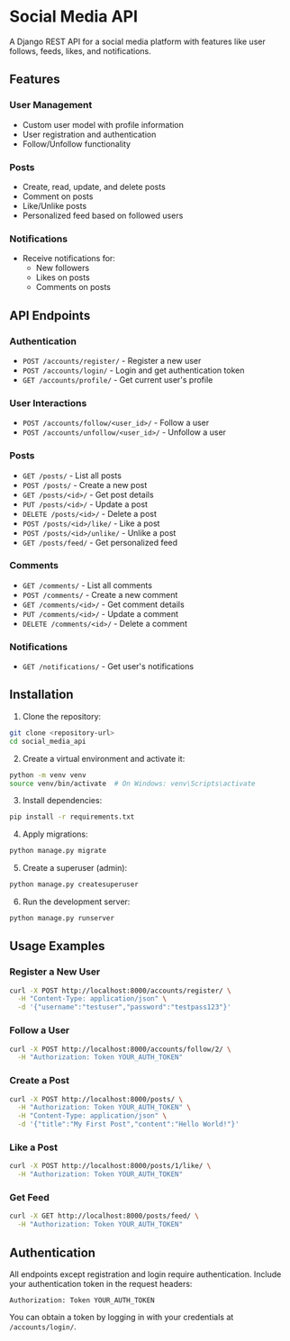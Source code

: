 # Social Media API

A Django REST API for a social media platform with features like user follows, feeds, likes, and notifications.

## Features

### User Management
- Custom user model with profile information
- User registration and authentication
- Follow/Unfollow functionality

### Posts
- Create, read, update, and delete posts
- Comment on posts
- Like/Unlike posts
- Personalized feed based on followed users

### Notifications
- Receive notifications for:
  - New followers
  - Likes on posts
  - Comments on posts

## API Endpoints

### Authentication
- `POST /accounts/register/` - Register a new user
- `POST /accounts/login/` - Login and get authentication token
- `GET /accounts/profile/` - Get current user's profile

### User Interactions
- `POST /accounts/follow/<user_id>/` - Follow a user
- `POST /accounts/unfollow/<user_id>/` - Unfollow a user

### Posts
- `GET /posts/` - List all posts
- `POST /posts/` - Create a new post
- `GET /posts/<id>/` - Get post details
- `PUT /posts/<id>/` - Update a post
- `DELETE /posts/<id>/` - Delete a post
- `POST /posts/<id>/like/` - Like a post
- `POST /posts/<id>/unlike/` - Unlike a post
- `GET /posts/feed/` - Get personalized feed

### Comments
- `GET /comments/` - List all comments
- `POST /comments/` - Create a new comment
- `GET /comments/<id>/` - Get comment details
- `PUT /comments/<id>/` - Update a comment
- `DELETE /comments/<id>/` - Delete a comment

### Notifications
- `GET /notifications/` - Get user's notifications

## Installation

1. Clone the repository:
```bash
git clone <repository-url>
cd social_media_api
```

2. Create a virtual environment and activate it:
```bash
python -m venv venv
source venv/bin/activate  # On Windows: venv\Scripts\activate
```

3. Install dependencies:
```bash
pip install -r requirements.txt
```

4. Apply migrations:
```bash
python manage.py migrate
```

5. Create a superuser (admin):
```bash
python manage.py createsuperuser
```

6. Run the development server:
```bash
python manage.py runserver
```

## Usage Examples

### Register a New User
```bash
curl -X POST http://localhost:8000/accounts/register/ \
  -H "Content-Type: application/json" \
  -d '{"username":"testuser","password":"testpass123"}'
```

### Follow a User
```bash
curl -X POST http://localhost:8000/accounts/follow/2/ \
  -H "Authorization: Token YOUR_AUTH_TOKEN"
```

### Create a Post
```bash
curl -X POST http://localhost:8000/posts/ \
  -H "Authorization: Token YOUR_AUTH_TOKEN" \
  -H "Content-Type: application/json" \
  -d '{"title":"My First Post","content":"Hello World!"}'
```

### Like a Post
```bash
curl -X POST http://localhost:8000/posts/1/like/ \
  -H "Authorization: Token YOUR_AUTH_TOKEN"
```

### Get Feed
```bash
curl -X GET http://localhost:8000/posts/feed/ \
  -H "Authorization: Token YOUR_AUTH_TOKEN"
```

## Authentication

All endpoints except registration and login require authentication. Include your authentication token in the request headers:

```
Authorization: Token YOUR_AUTH_TOKEN
```

You can obtain a token by logging in with your credentials at `/accounts/login/`.